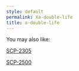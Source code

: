 ```yaml
---
style: default
permalink: Xa-double-life
title: a-double-life
---
```

You may also like:

[SCP-2305](http://scp-wiki.net/scp-2305)

[SCP-2500](http://scp-wiki.net/scp-2500)
